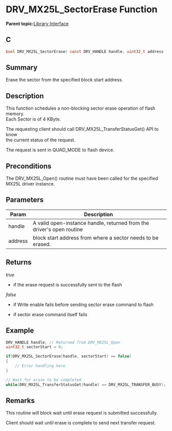 # DRV\_MX25L\_SectorErase Function

**Parent topic:**[Library Interface](GUID-410DBBCC-D224-45B2-B881-7BFB0DFF0EFC.md)

## C

```c
bool DRV_MX25L_SectorErase( const DRV_HANDLE handle, uint32_t address );
```

## Summary

Erase the sector from the specified block start address.

## Description

This function schedules a non-blocking sector erase operation of flash memory.<br />Each Sector is of 4 KByte.

The requesting client should call DRV\_MX25L\_TransferStatusGet\(\) API to know<br />the current status of the request.

The request is sent in QUAD\_MODE to flash device.

## Preconditions

The DRV\_MX25L\_Open\(\) routine must have been called for the specified MX25L driver instance.

## Parameters

|Param|Description|
|-----|-----------|
|handle|A valid open-instance handle, returned from the driver's open routine|
|address|block start address from where a sector needs to be erased.|

## Returns

*true*

-   if the erase request is successfully sent to the flash


*false*

-   if Write enable fails before sending sector erase command to flash

-   if sector erase command itself fails


## Example

```c
DRV_HANDLE handle; // Returned from DRV_MX25L_Open
uint32_t sectorStart = 0;

if(DRV_MX25L_SectorErase(handle, sectorStart) == false)
{
    // Error handling here
}

// Wait for erase to be completed
while(DRV_MX25L_TransferStatusGet(handle) == DRV_MX25L_TRANSFER_BUSY);

```

## Remarks

This routine will block wait until erase request is submitted successfully.

Client should wait until erase is complete to send next transfer request.

